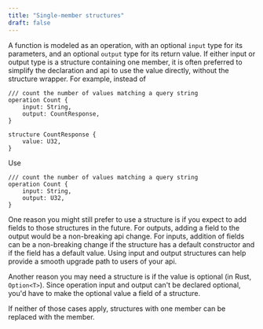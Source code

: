```yaml
---
title: "Single-member structures"
draft: false
---
```


A function is modeled as an operation, with an optional `input` type 
for its parameters, and an optional `output` type for its return value.
If either input or output type is a structure containing one member, it
is often preferred to simplify the declaration and api to use the value directly,
without the structure wrapper. For example, instead of 

```text
/// count the number of values matching a query string
operation Count {
    input: String,
    output: CountResponse,
}

structure CountResponse {
    value: U32,
}
```

Use
```text
/// count the number of values matching a query string
operation Count {
    input: String,
    output: U32,
}
```

One reason you might still prefer to use a structure is if you expect to add fields to those structures in the future. For outputs, adding a field to the output would be a non-breaking api change. For inputs, addition of fields can be a non-breaking change if the structure has a default constructor and if the field has a default value. Using input and output structures can help provide a smooth upgrade path to users of your api.

Another reason you may need a structure is if the value is optional (in Rust, `Option<T>`). Since operation input and output can't be declared optional, you'd have to make the optional value a field of a structure.

If neither of those cases apply, structures with one member can be replaced with the member.





